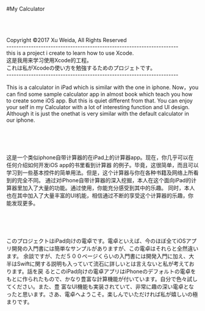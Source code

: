 #My Calculator<br><br><br><br>

Copyright ©2017 Xu Weida, All Rights Reserved<br>
----------------------------------------------------------------------<br>
this is a project i create to learn how to use Xcode.<br>
这是我用来学习使用Xcode的工程。<br>
これは私がXcodeの使い方を勉強するためのプロジェトです。<br>
----------------------------------------------------------------------<br>

This is a calculator in iPad which is similar with the one in iphone.
Now，you can find some sample calculator app in almost book which teach you how to
create some iOS app. But this is quiet different from that. You can enjoy your self
in my Calculator with a lot of interesting function and UI design. Although it is just
the onethat is very similar with the default calculator in our iphone.

<br>
<br>
<br>

这是一个类似iphone自带计算器的在iPad上的计算器app。现在，你几乎可以在任何介绍如何开发iOS app的书里看到计算器
的例子。毕竟，这很简单，而且可以学习到一些基本控件的简单用法。但是，这个计算器与你在各种书籍及网络上所看到的完全不同。
通过对iPhone自带计算器的深入挖掘，本人在这个面向iPad的计算器里加入了大量的功能。通过使用，你能充分感受到其中的乐趣。
同时，本人也在其中加入了大量丰富的UI机能，相信通过不断的享受这个计算器的乐趣，你能发现更多。

<br>
<br>
<br>

このプロジェクトはiPad向けの電卓です。電卓といえば、今のほぼ全てiOSアプリ開発の入門書には簡単なサンプルがありますが、この電卓はそれらと全然違います。
余談ですが、ただ５００ページくらいの入門書には開発入門に加え、大半はSwiftに関する説明も入っていて流石に詳しいとは言えないと私が考えております。話を戻
るとこのiPad向けの電卓アプリはiPhoneのデフォルトの電卓をもとに作られたもので、かなり豊富な計算機能が付いています。自分で色々試してください。また、豊
富なUI機能も実装されていて、非常に趣の深い電卓となったと思います。さあ、電卓へようこそ。楽しんでいただければ私が嬉しいの極まりです。

